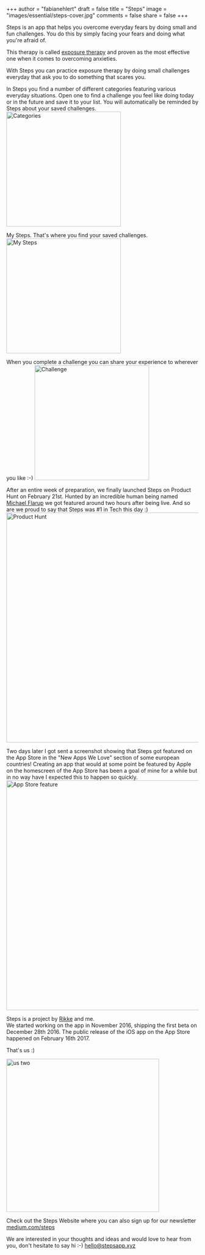 +++
author = "fabianehlert"
draft = false
title = "Steps"
image = "images/essential/steps-cover.jpg"
comments = false
share = false
+++

Steps is an app that helps you overcome everyday fears by doing small and fun challenges.
You do this by simply facing your fears and doing what you're afraid of.

This therapy is called [exposure therapy](https://en.wikipedia.org/wiki/Exposure_therapy) and proven as the most effective one when it comes to overcoming anxieties.

With Steps you can practice exposure therapy by doing small challenges everyday that ask you to do something that scares you.

In Steps you find a number of different categories featuring various everyday situations. Open one to find a challenge you feel like doing today or in the future and save it to your list. You will automatically be reminded by Steps about your saved challenges.
<img src="../steps/categories.jpg" alt="Categories" style="width: 300px;"/>

My Steps. That's where you find your saved challenges.
<img src="../steps/mysteps.jpg" alt="My Steps" style="width: 300px;"/>

When you complete a challenge you can share your experience to wherever you like :-)
<img src="../steps/challenge.jpg" alt="Challenge" style="width: 300px;"/>

After an entire week of preparation, we finally launched Steps on Product Hunt on February 21st. Hunted by an incredible human being named [Michael Flarup](https://twitter.com/flarup) we got featured around two hours after being live. And so are we proud to say that Steps was #1 in Tech this day :)
<img src="../steps/phlist.jpg" alt="Product Hunt" style="width: 600px;"/>

Two days later I got sent a screenshot showing that Steps got featured on the App Store in the "New Apps We Love" section of some european countries! Creating an app that would at some point be featured by Apple on the homescreen of the App Store has been a goal of mine for a while but in no way have I expected this to happen so quickly.
<img src="../steps/appstorefeature.jpg" alt="App Store feature" style="width: 600px;"/>

Steps is a project by [Rikke](https://twitter.com/rikkekoblauch) and me.
<br>We started working on the app in November 2016, shipping the first beta on December 28th 2016. The public release of the iOS app on the App Store happened on February 16th 2017.

That's us :)

<img src="../steps/ustwo.jpg" alt="us two" style="width: 400px;"/>

Check out the Steps Website where you can also sign up for our newsletter [medium.com/steps](https://medium.com/steps)

We are interested in your thoughts and ideas and would love to hear from you, don't hesitate to say hi :-) [hello@stepsapp.xyz](mailto:hello@stepsapp.xyz)
